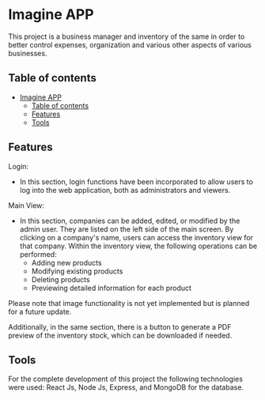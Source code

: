 # Imagine APP

This project is a business manager and inventory of the same in order to better control expenses, organization and various other aspects of various businesses. 

## Table of contents
- [Imagine APP](#imagine-app)
  - [Table of contents](#table-of-contents)
  - [Features](#features)
  - [Tools](#tools)

## Features

Login:

 - In this section, login functions have been incorporated to allow users to log into the web application, both as administrators and viewers.
  
Main View:
 - In this section, companies can be added, edited, or modified by the admin user. They are listed on the left side of the main screen. By clicking on a company's name, users can access the inventory view for that company. Within the inventory view, the following operations can be performed:
   - Adding new products
   - Modifying existing products
    - Deleting products
    - Previewing detailed information for each product
  
Please note that image functionality is not yet implemented but is planned for a future update.

Additionally, in the same section, there is a button to generate a PDF preview of the inventory stock, which can be downloaded if needed.


## Tools

For the complete development of this project the following technologies were used: React Js, Node Js, Express, and MongoDB for the database. 


